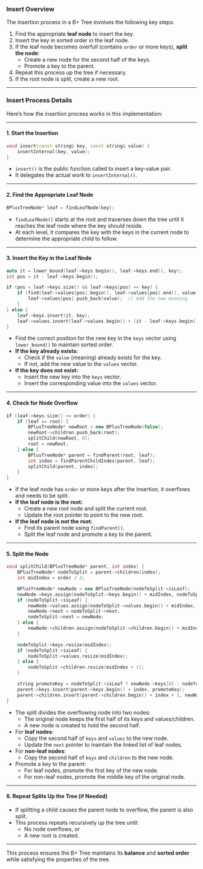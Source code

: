 ### **Insert Overview**
The insertion process in a B+ Tree involves the following key steps:
1. Find the appropriate **leaf node** to insert the key.
2. Insert the key in sorted order in the leaf node.
3. If the leaf node becomes overfull (contains `order` or more keys), **split the node**:
   - Create a new node for the second half of the keys.
   - Promote a key to the parent.
4. Repeat this process up the tree if necessary.
5. If the root node is split, create a new root.

---

### **Insert Process Details**
Here’s how the insertion process works in this implementation:

---

#### **1. Start the Insertion**
```cpp
void insert(const string& key, const string& value) {
    insertInternal(key, value);
}
```
- `insert()` is the public function called to insert a key-value pair.
- It delegates the actual work to `insertInternal()`.

---

#### **2. Find the Appropriate Leaf Node**
```cpp
BPlusTreeNode* leaf = findLeafNode(key);
```
- `findLeafNode()` starts at the root and traverses down the tree until it reaches the leaf node where the key should reside.
- At each level, it compares the key with the keys in the current node to determine the appropriate child to follow.

---

#### **3. Insert the Key in the Leaf Node**
```cpp
auto it = lower_bound(leaf->keys.begin(), leaf->keys.end(), key);
int pos = it - leaf->keys.begin();

if (pos < leaf->keys.size() && leaf->keys[pos] == key) {
    if (find(leaf->values[pos].begin(), leaf->values[pos].end(), value) == leaf->values[pos].end()) {
        leaf->values[pos].push_back(value);  // Add the new meaning
    }
} else {
    leaf->keys.insert(it, key);
    leaf->values.insert(leaf->values.begin() + (it - leaf->keys.begin()), {value});
}
```
- Find the correct position for the new key in the `keys` vector using `lower_bound()` to maintain sorted order.
- **If the key already exists:**
  - Check if the `value` (meaning) already exists for the key.
  - If not, add the new value to the `values` vector.
- **If the key does not exist:**
  - Insert the new key into the `keys` vector.
  - Insert the corresponding value into the `values` vector.

---

#### **4. Check for Node Overflow**
```cpp
if (leaf->keys.size() >= order) {
    if (leaf == root) {
        BPlusTreeNode* newRoot = new BPlusTreeNode(false);
        newRoot->children.push_back(root);
        splitChild(newRoot, 0);
        root = newRoot;
    } else {
        BPlusTreeNode* parent = findParent(root, leaf);
        int index = findParentChildIndex(parent, leaf);
        splitChild(parent, index);
    }
}
```
- If the leaf node has `order` or more keys after the insertion, it overflows and needs to be split.
- **If the leaf node is the root:**
  - Create a new root node and split the current root.
  - Update the root pointer to point to the new root.
- **If the leaf node is not the root:**
  - Find its parent node using `findParent()`.
  - Split the leaf node and promote a key to the parent.

---

#### **5. Split the Node**
```cpp
void splitChild(BPlusTreeNode* parent, int index) {
    BPlusTreeNode* nodeToSplit = parent->children[index];
    int midIndex = order / 2;

    BPlusTreeNode* newNode = new BPlusTreeNode(nodeToSplit->isLeaf);
    newNode->keys.assign(nodeToSplit->keys.begin() + midIndex, nodeToSplit->keys.end());
    if (nodeToSplit->isLeaf) {
        newNode->values.assign(nodeToSplit->values.begin() + midIndex, nodeToSplit->values.end());
        newNode->next = nodeToSplit->next;
        nodeToSplit->next = newNode;
    } else {
        newNode->children.assign(nodeToSplit->children.begin() + midIndex + 1, nodeToSplit->children.end());
    }

    nodeToSplit->keys.resize(midIndex);
    if (nodeToSplit->isLeaf) {
        nodeToSplit->values.resize(midIndex);
    } else {
        nodeToSplit->children.resize(midIndex + 1);
    }

    string promoteKey = nodeToSplit->isLeaf ? newNode->keys[0] : nodeToSplit->keys[midIndex];
    parent->keys.insert(parent->keys.begin() + index, promoteKey);
    parent->children.insert(parent->children.begin() + index + 1, newNode);
}
```
- The split divides the overflowing node into two nodes:
  - The original node keeps the first half of its keys and values/children.
  - A new node is created to hold the second half.
- For **leaf nodes**:
  - Copy the second half of `keys` and `values` to the new node.
  - Update the `next` pointer to maintain the linked list of leaf nodes.
- For **non-leaf nodes**:
  - Copy the second half of `keys` and `children` to the new node.
- Promote a key to the parent:
  - For leaf nodes, promote the first key of the new node.
  - For non-leaf nodes, promote the middle key of the original node.

---

#### **6. Repeat Splits Up the Tree (if Needed)**
- If splitting a child causes the parent node to overflow, the parent is also split.
- This process repeats recursively up the tree until:
  - No node overflows, or
  - A new root is created.

---

This process ensures the B+ Tree maintains its **balance** and **sorted order** while satisfying the properties of the tree.